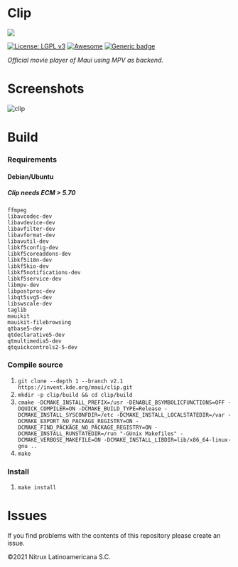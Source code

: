 # Clip
![](https://mauikit.org/wp-content/uploads/2018/12/maui_project_logo.png)

[![License: LGPL v3](https://img.shields.io/badge/License-LGPL%20v3-blue.svg)](https://www.gnu.org/licenses/lgpl-3.0) [![Awesome](https://awesome.re/badge.svg)](https://awesome.re) [![Generic badge](https://img.shields.io/badge/OS-Linux-blue.svg)](https://shields.io/)

_Official movie player of Maui using MPV as backend._

# Screenshots

![clip](https://user-images.githubusercontent.com/3053525/141739574-9c806fe1-593c-46e2-8ef6-b175caf4432f.png)

# Build

### Requirements

#### Debian/Ubuntu
##### Clip needs ECM > 5.70

```
ffmpeg
libavcodec-dev
libavdevice-dev
libavfilter-dev
libavformat-dev
libavutil-dev
libkf5config-dev
libkf5coreaddons-dev
libkf5i18n-dev
libkf5kio-dev
libkf5notifications-dev
libkf5service-dev
libmpv-dev
libpostproc-dev
libqt5svg5-dev
libswscale-dev
taglib
mauikit
mauikit-filebrowsing
qtbase5-dev
qtdeclarative5-dev
qtmultimedia5-dev
qtquickcontrols2-5-dev
```

### Compile source
 1. `git clone --depth 1 --branch v2.1 https://invent.kde.org/maui/clip.git` 
 2. `mkdir -p clip/build && cd clip/build`
 4. `cmake -DCMAKE_INSTALL_PREFIX=/usr -DENABLE_BSYMBOLICFUNCTIONS=OFF -DQUICK_COMPILER=ON -DCMAKE_BUILD_TYPE=Release -DCMAKE_INSTALL_SYSCONFDIR=/etc -DCMAKE_INSTALL_LOCALSTATEDIR=/var -DCMAKE_EXPORT_NO_PACKAGE_REGISTRY=ON -DCMAKE_FIND_PACKAGE_NO_PACKAGE_REGISTRY=ON -DCMAKE_INSTALL_RUNSTATEDIR=/run "-GUnix Makefiles" -DCMAKE_VERBOSE_MAKEFILE=ON -DCMAKE_INSTALL_LIBDIR=lib/x86_64-linux-gnu ..`
 5. `make`

 ### Install
 1. `make install`

# Issues
If you find problems with the contents of this repository please create an issue.

©2021 Nitrux Latinoamericana S.C.
